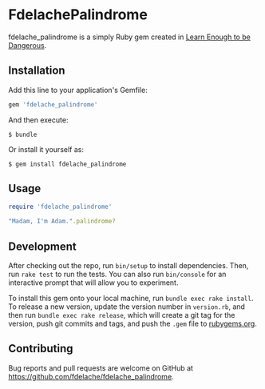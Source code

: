 # FdelachePalindrome

fdelache_palindrome is a simply Ruby gem created in [Learn Enough to be Dangerous](https://www.learnenough.com/ruby-tutorial/).

## Installation

Add this line to your application's Gemfile:

```ruby
gem 'fdelache_palindrome'
```

And then execute:

    $ bundle

Or install it yourself as:

    $ gem install fdelache_palindrome

## Usage

```ruby
require 'fdelache_palindrome'

"Madam, I'm Adam.".palindrome?
```

## Development

After checking out the repo, run `bin/setup` to install dependencies. Then, run `rake test` to run the tests. You can also run `bin/console` for an interactive prompt that will allow you to experiment.

To install this gem onto your local machine, run `bundle exec rake install`. To release a new version, update the version number in `version.rb`, and then run `bundle exec rake release`, which will create a git tag for the version, push git commits and tags, and push the `.gem` file to [rubygems.org](https://rubygems.org).

## Contributing

Bug reports and pull requests are welcome on GitHub at https://github.com/fdelache/fdelache_palindrome.

